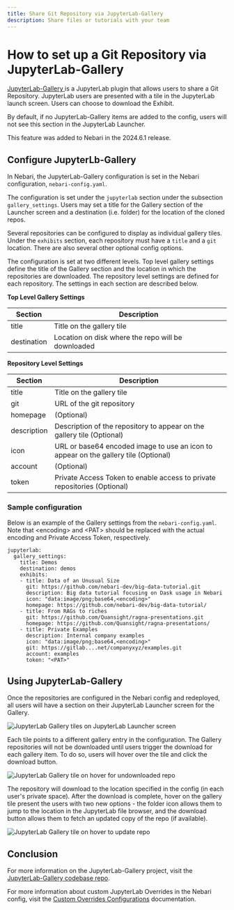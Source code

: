 ```yaml
---
title: Share Git Repository via JupyterLab-Gallery
description: Share files or tutorials with your team
---
```


# How to set up a Git Repository via JupyterLab-Gallery

[JupyterLab-Gallery ](https://github.com/nebari-dev/jupyterlab-gallery) is a JupyterLab plugin
that allows users to share a Git Repository. JupyterLab users are presented with a tile in
the JupyterLab launch screen. Users can choose to download the Exhibit.

By default, if no JupyterLab-Gallery items are added to the config, users will not see this section
in the JupyterLab Launcher.

This feature was added to Nebari in the 2024.6.1 release.

## Configure JupyterLb-Gallery

In Nebari, the JupyterLab-Gallery configuration is set in the Nebari configuration, `nebari-config.yaml`.

The configuration is set under the `jupyterlab` section under the subsection `gallery_settings`.
Users may set a title for the Gallery section of the Launcher screen and a destination (i.e. folder)
for the location of the cloned repos.

Several repositories can be configured to display as individual gallery tiles. Under the `exhibits`
section, each repository must have a `title` and a `git` location. There are also several other
optional config options.

The configuration is set at two different levels. Top level gallery settings define the title of
the Gallery section and the location in which the repositories are downloaded. The repository
level settings are defined for each repository. The settings in each section are described
below.

**Top Level Gallery Settings**

| Section     | Description                                        |
| ----------- | -------------------------------------------------- |
| title       | Title on the gallery tile                          |
| destination | Location on disk where the repo will be downloaded |

**Repository Level Settings**

| Section     | Description                                                                         |
| ----------- | ----------------------------------------------------------------------------------- |
| title       | Title on the gallery tile                                                           |
| git         | URL of the git repository                                                           |
| homepage    | (Optional)                                                                          |
| description | Description of the repository to appear on the gallery tile (Optional)              |
| icon        | URL or base64 encoded image to use an icon to appear on the gallery tile (Optional) |
| account     | (Optional)                                                                          |
| token       | Private Access Token to enable access to private repositories (Optional)            |

### Sample configuration

Below is an example of the Gallery settings from the `nebari-config.yaml`. Note that \<encoding\>
and \<PAT\> should be replaced with the actual encoding and Private Access Token, respectively.

```
jupyterlab:
  gallery_settings:
    title: Demos
    destination: demos
    exhibits:
    - title: Data of an Unusual Size
      git: https://github.com/nebari-dev/big-data-tutorial.git
      description: Big data tutorial focusing on Dask usage in Nebari
      icon: "data:image/png;base64,<encoding>"
      homepage: https://github.com/nebari-dev/big-data-tutorial/
    - title: From RAGs to riches
      git: https://github.com/Quansight/ragna-presentations.git
      homepage: https://github.com/Quansight/ragna-presentations/
    - title: Private Examples
      description: Internal company examples
      icon: "data:image/png;base64,<encoding>"
      git: https://gitlab....net/companyxyz/examples.git
      account: examples
      token: "<PAT>"
```

## Using JupyterLab-Gallery

Once the repositories are configured in the Nebari config and redeployed, all users will have
a section on their JupyterLab Launcher screen for the Gallery.

![JupyterLab Gallery tiles on JupyterLab Launcher screen](/img/how-tos/jupyter-gallery-tiles.png)

Each tile points to a different gallery entry in the configuration. The Gallery repositories
will not be downloaded until users trigger the download for each gallery item. To do so, users
will hover over the tile and click the download button.

![JupyterLab Gallery tile on hover for undownloaded repo](/img/how-tos/jupyter-gallery-tile-download.png)

The repository will download to the location specified in the config (in each user's private
space). After the download is complete, hover on the gallery tile present the users with two
new options - the folder icon allows them to jump to the location in the JupyterLab file browser,
and the download button allows them to fetch an updated copy of the repo (if available).

![JupyterLab Gallery tile on hover to update repo](/img/how-tos/jupyter-gallery-tile-update.png)

## Conclusion

For more information on the JupyterLab-Gallery project, visit the
[JupyterLab-Gallery codebase repo](https://github.com/nebari-dev/jupyterlab-gallery).

For more information about custom JupyterLab Overrides in the Nebari config, visit the [Custom Overrides Configurations](../explanations/custom-overrides-configuration#jupyterlab) documentation.
